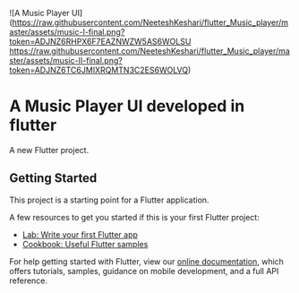 ![A Music Player UI](https://raw.githubusercontent.com/NeeteshKeshari/flutter_Music_player/master/assets/music-I-final.png?token=ADJNZ6RHPX6F7EAZNWZW5AS6WOLSU https://raw.githubusercontent.com/NeeteshKeshari/flutter_Music_player/master/assets/music-II-final.png?token=ADJNZ6TC6JMIXRQMTN3C2ES6WOLVQ)

# A Music Player UI developed in flutter

A new Flutter project.

## Getting Started

This project is a starting point for a Flutter application.

A few resources to get you started if this is your first Flutter project:

- [Lab: Write your first Flutter app](https://flutter.dev/docs/get-started/codelab)
- [Cookbook: Useful Flutter samples](https://flutter.dev/docs/cookbook)

For help getting started with Flutter, view our
[online documentation](https://flutter.dev/docs), which offers tutorials,
samples, guidance on mobile development, and a full API reference.
